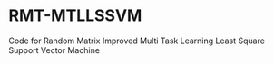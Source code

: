 # RMT-MTLLSSVM
Code for Random Matrix Improved Multi Task Learning Least Square Support Vector Machine
